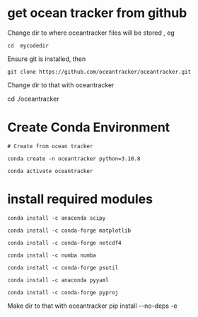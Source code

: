 
# get ocean tracker from github

Change dir to where oceantracker files will be stored , eg 

``cd  mycodedir``

Ensure git is installed, then 

``git clone https://github.com/oceantracker/oceantracker.git``

Change dir to that with oceantracker

cd ./oceantracker


# Create Conda Environment 

    # Create from ocean tracker 

            
``conda create -n oceantracker python=3.10.8``

``conda activate oceantracker``

# install required modules

``conda install -c anaconda scipy``

``conda install -c conda-forge matplotlib``

``conda install -c conda-forge netcdf4``

``conda install -c numba numba``

``conda install -c conda-forge psutil``

``conda install -c anaconda pyyaml``

``conda install -c conda-forge pyproj``




Make  dir to that with oceantracker
pip install --no-deps -e 